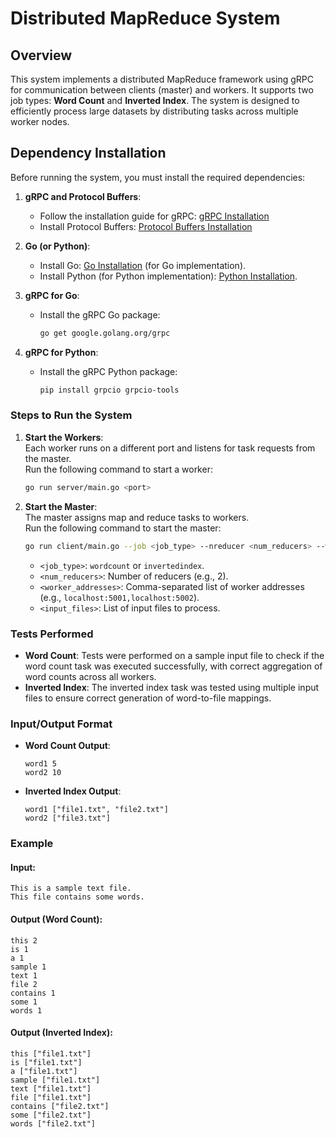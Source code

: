 
# Distributed MapReduce System

## Overview

This system implements a distributed MapReduce framework using gRPC for communication between clients (master) and workers. It supports two job types: **Word Count** and **Inverted Index**. The system is designed to efficiently process large datasets by distributing tasks across multiple worker nodes.

## Dependency Installation

Before running the system, you must install the required dependencies:

1. **gRPC and Protocol Buffers**:
   - Follow the installation guide for gRPC: [gRPC Installation](https://grpc.io/blog/installation/)
   - Install Protocol Buffers: [Protocol Buffers Installation](https://protobuf.dev/overview/)

2. **Go (or Python)**:
   - Install Go: [Go Installation](https://golang.org/doc/install) (for Go implementation).
   - Install Python (for Python implementation): [Python Installation](https://www.python.org/downloads/).

3. **gRPC for Go**:
   - Install the gRPC Go package: 
     ```bash
     go get google.golang.org/grpc
     ```

4. **gRPC for Python**:
   - Install the gRPC Python package:
     ```bash
     pip install grpcio grpcio-tools
     ```

### Steps to Run the System

1. **Start the Workers**:  
   Each worker runs on a different port and listens for task requests from the master.  
   Run the following command to start a worker:
   ```bash
   go run server/main.go <port>
   ```

2. **Start the Master**:  
   The master assigns map and reduce tasks to workers.  
   Run the following command to start the master:
   ```bash
   go run client/main.go --job <job_type> --nreducer <num_reducers> --workers <worker_addresses> <input_files>
   ```

   - `<job_type>`: `wordcount` or `invertedindex`.
   - `<num_reducers>`: Number of reducers (e.g., 2).
   - `<worker_addresses>`: Comma-separated list of worker addresses (e.g., `localhost:5001,localhost:5002`).
   - `<input_files>`: List of input files to process.

### Tests Performed

- **Word Count**: Tests were performed on a sample input file to check if the word count task was executed successfully, with correct aggregation of word counts across all workers.
- **Inverted Index**: The inverted index task was tested using multiple input files to ensure correct generation of word-to-file mappings.

### Input/Output Format

- **Word Count Output**:
  ```
  word1 5
  word2 10
  ```

- **Inverted Index Output**:
  ```
  word1 ["file1.txt", "file2.txt"]
  word2 ["file3.txt"]
  ```

### Example

#### Input:
```text
This is a sample text file.
This file contains some words.
```

#### Output (Word Count):
```text
this 2
is 1
a 1
sample 1
text 1
file 2
contains 1
some 1
words 1
```

#### Output (Inverted Index):
```text
this ["file1.txt"]
is ["file1.txt"]
a ["file1.txt"]
sample ["file1.txt"]
text ["file1.txt"]
file ["file1.txt"]
contains ["file2.txt"]
some ["file2.txt"]
words ["file2.txt"]
```
